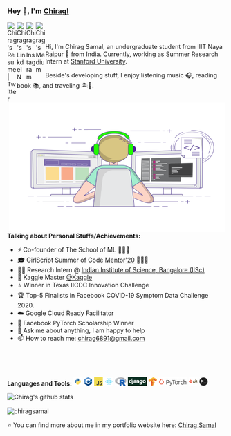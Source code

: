 ### Hey 👋, I'm [Chirag!](https://chiragsamal.github.io/chirag/)


<a href="https://twitter.com/samal_chirag">
  <img align="left" alt="Chirag's Resume | Twitter" width="22px" src="https://cdn.jsdelivr.net/npm/simple-icons@v3/icons/twitter.svg" />
</a>
<a href="https://www.linkedin.com/in/chiragsamal/">
  <img align="left" alt="Chirag's LinkdeIN" width="22px" src="https://cdn.jsdelivr.net/npm/simple-icons@v3/icons/linkedin.svg" />
</a>
<a href="https://www.instagram.com/samal_chirag/">
  <img align="left" alt="Chirag's Instagram" width="22px" src="https://cdn.jsdelivr.net/npm/simple-icons@v3/icons/instagram.svg" />
</a>
<a href="https://medium.com/@chirag6891">
  <img align="left" alt="Chirag's Medium" width="22px" src="https://cdn.jsdelivr.net/npm/simple-icons@v3/icons/medium.svg" />
</a>
<br />
<br />

Hi, I'm Chirag Samal, an undergraduate student from IIIT Naya Raipur 🚀 from India.  Currently, working as Summer Research Intern at [Stanford University](https://www.stanford.edu/).


Beside's developing stuff, I enjoy listening music 🎧, reading book 📚, and traveling 🏝️🗻.

  <img align="right" alt="GIF" width="500" height="300" src="https://github.com/chiragsamal/chiragsamal/blob/master/Images/developer.gif" />

**Talking about Personal Stuffs/Achievements:**

- ⚡️ Co-founder of The School of ML  👨🏽‍💻 
- 🎓 GirlScript Summer of Code Mentor['20](https://www.gssoc.tech/) 👨🏽‍💼
- 👨‍💻 Research Intern @ [Indian Institute of Science, Bangalore (IISc)](https://www.iisc.ac.in/)
- 🌱 Kaggle Master [@Kaggle](https://www.kaggle.com/chirag9073)
- ⭐ Winner in Texas IICDC Innovation Challenge
- 🏆 Top-5 Finalists in Facebook COVID-19 Symptom Data Challenge 2020.
- ☁️ Google Cloud Ready Facilitator 
- 🥇 Facebook PyTorch Scholarship Winner
- 💬 Ask me about anything, I am happy to help
- 📫 How to reach me: chirag6891@gmail.com

&nbsp;

<br>


**Languages and Tools:**
<code><img height="20" src="https://raw.githubusercontent.com/github/explore/80688e429a7d4ef2fca1e82350fe8e3517d3494d/topics/python/python.png"></code>
<code><img height="20" src="https://raw.githubusercontent.com/github/explore/80688e429a7d4ef2fca1e82350fe8e3517d3494d/topics/cpp/cpp.png"></code>
<code><img height="20" src="https://raw.githubusercontent.com/github/explore/80688e429a7d4ef2fca1e82350fe8e3517d3494d/topics/javascript/javascript.png"></code>
<code><img height="20" src="https://raw.githubusercontent.com/github/explore/80688e429a7d4ef2fca1e82350fe8e3517d3494d/topics/react/react.png"></code>
<code><img height="20" src="https://github.com/chiragsamal/chiragsamal/blob/master/Images/Rlogo.png"></code>
<code><img height="20" src="https://github.com/chiragsamal/chiragsamal/blob/master/Images/django-logo-negative.png"></code>
<code><img height="20" src="https://github.com/chiragsamal/chiragsamal/blob/master/Images/Tensorflow_logo.svg.png"></code>
<code><img height="20" src="https://github.com/chiragsamal/chiragsamal/blob/master/Images/pytorch.jpeg"></code>
<code><img height="20" src="https://raw.githubusercontent.com/github/explore/80688e429a7d4ef2fca1e82350fe8e3517d3494d/topics/git/git.png"></code>
<code><img height="20" src="https://raw.githubusercontent.com/github/explore/80688e429a7d4ef2fca1e82350fe8e3517d3494d/topics/terminal/terminal.png"></code>


![Chirag's github stats](https://github-readme-stats.vercel.app/api?username=chiragsamal&show_icons=true&hide_border=true)
<p><img align="center" src="https://github-readme-streak-stats.herokuapp.com/?user=chiragsamal&" alt="chiragsamal" /></p>

⭐️ You can find more about me in my portfolio website here: [Chirag Samal](http://chiragsamal.github.io/)
